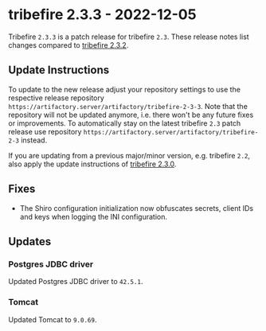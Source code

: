 # tribefire 2.3.3 - 2022-12-05
Tribefire `2.3.3` is a patch release for tribefire `2.3`. These release notes list changes compared to [tribefire 2.3.2](release_tribefire-2.3.2.html).

## Update Instructions
To update to the new release adjust your repository settings to use the respective release repository `https://artifactory.server/artifactory/tribefire-2-3-3`. Note that the repository will not be updated anymore, i.e. there won't be any future fixes or improvements. To automatically stay on the latest tribefire `2.3` patch release use repository `https://artifactory.server/artifactory/tribefire-2-3` instead.

If you are updating from a previous major/minor version, e.g. tribefire `2.2`, also apply the update instructions of [tribefire 2.3.0](release_tribefire-2.3.0.html).

## Fixes

* The Shiro configuration initialization now obfuscates secrets, client IDs and keys when logging the INI configuration.

## Updates

### Postgres JDBC driver
Updated Postgres JDBC driver to `42.5.1`.

### Tomcat
Updated Tomcat to `9.0.69`.